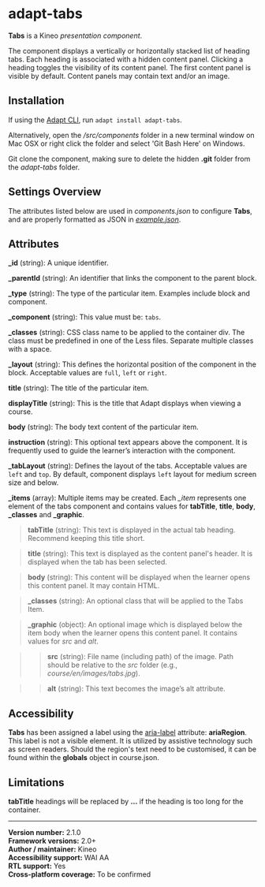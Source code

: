 # adapt-tabs

**Tabs** is a Kineo *presentation component*.

The component displays a vertically or horizontally stacked list of heading tabs. Each heading is associated with a hidden content panel. Clicking a heading toggles the visibility of its content panel. The first content panel is visible by default. Content panels may contain text and/or an image.

## Installation

If using the [Adapt CLI](https://github.com/adaptlearning/adapt-cli), run `adapt install adapt-tabs`.

Alternatively, open the */src/components* folder in a new terminal window on Mac OSX or right click the folder and select 'Git Bash Here' on Windows.

Git clone the component, making sure to delete the hidden **.git** folder from the *adapt-tabs* folder.

## Settings Overview

The attributes listed below are used in *components.json* to configure **Tabs**, and are properly formatted as JSON in [*example.json*](https://github.com/cgkineo/adapt-tabs/blob/master/example.json).

## Attributes

**_id** (string): A unique identifier.

**_parentId** (string): An identifier that links the component to the parent block.

**_type** (string): The type of the particular item. Examples include block and component.

**_component** (string): This value must be: `tabs`.

**_classes** (string): CSS class name to be applied to the container div. The class must be predefined in one of the Less files. Separate multiple classes with a space.

**_layout** (string): This defines the horizontal position of the component in the block. Acceptable values are `full`, `left` or `right`.

**title** (string): The title of the particular item.

**displayTitle** (string): This is the title that Adapt displays when viewing a course.

**body** (string): The body text content of the particular item.

**instruction** (string): This optional text appears above the component. It is frequently used to
guide the learner’s interaction with the component.

**_tabLayout** (string): Defines the layout of the tabs. Acceptable values are `left` and `top`. By default, component displays `left` layout for medium screen size and below.

**_items** (array): Multiple items may be created. Each *_item* represents one element of the tabs component and contains values for **tabTitle**, **title**, **body**, **_classes** and **_graphic**.

>**tabTitle** (string): This text is displayed in the actual tab heading. Recommend keeping this title short.

>**title** (string): This text is displayed as the content panel's header. It is displayed when the tab has been selected.

>**body** (string): This content will be displayed when the learner opens this content panel. It may contain HTML.

>**\_classes** (string): An optional class that will be applied to the Tabs Item.

>**_graphic** (object): An optional image which is displayed below the item body when the learner opens this content panel. It contains values for *src* and *alt*.

>>**src** (string): File name (including path) of the image. Path should be relative to the *src* folder (e.g., *course/en/images/tabs.jpg*).

>>**alt** (string): This text becomes the image’s alt attribute.

## Accessibility
**Tabs** has been assigned a label using the [aria-label](https://github.com/adaptlearning/adapt_framework/wiki/Aria-Labels) attribute: **ariaRegion**. This label is not a visible element. It is utilized by assistive technology such as screen readers. Should the region's text need to be customised, it can be found within the **globals** object in course.json.

## Limitations

**tabTitle** headings will be replaced by **...** if the heading is too long for the container.

----------------------------
**Version number:**  2.1.0  
**Framework versions:** 2.0+  
**Author / maintainer:** Kineo  
**Accessibility support:** WAI AA  
**RTL support:** Yes  
**Cross-platform coverage:** To be confirmed
